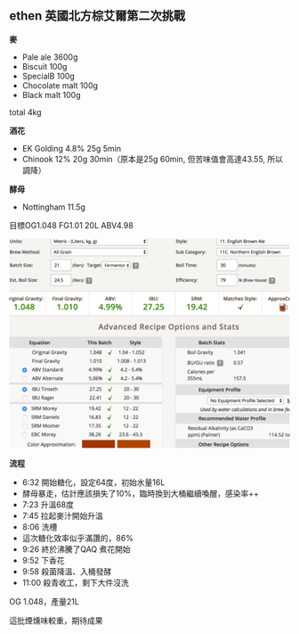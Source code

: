 ## ethen 英國北方棕艾爾第二次挑戰

**麥**

* Pale ale 3600g
* Biscuit 100g
* SpecialB 100g
* Chocolate malt 100g
* Black malt 100g

total 4kg

**酒花**

* EK Golding 4.8% 25g 5min
* Chinook 12% 20g 30min（原本是25g 60min, 但苦味值會高達43.55, 所以調降）

**酵母**
 
* Nottingham 11.5g

目標OG1.048 FG1.01 20L ABV4.98

![](../img/test28.png)

**流程**

* 6:32 開始糖化，設定64度，初始水量16L
* 酵母暴走，估計應該損失了10%，臨時換到大桶繼續喚醒，感染率++
* 7:23 升溫68度
* 7:45 拉起麥汁開始升溫
* 8:06 洗槽
* 這次糖化效率似乎滿讚的，86%
* 9:26 終於沸騰了QAQ 煮花開始
* 9:52 下香花
* 9:58 殺菌降溫、入桶發酵
* 11:00 殺青收工，剩下大件沒洗

OG 1.048，產量21L

這批煙燻味較重，期待成果